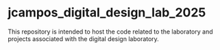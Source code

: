 # jcampos_digital_design_lab_2025
This repository is intended to host the code related to the laboratory and projects associated with the digital design laboratory.
